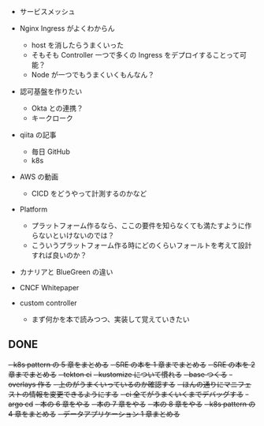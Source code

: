 - サービスメッシュ
- Nginx Ingress がよくわからん
  - host を消したらうまくいった
  - そもそも Controller 一つで多くの Ingress をデプロイすることって可能？
  - Node が一つでもうまくいくもんなん？
- 認可基盤を作りたい

  - Okta との連携？
  - キークローク

- qiita の記事
  - 毎日 GitHub
  - k8s
- AWS の動画
  - CICD をどうやって計測するのかなど
- Platform

  - プラットフォーム作るなら、ここの要件を知らなくても満たすように作らないといけないのでは？
  - こういうプラットフォーム作る時にどのくらいフォールトを考えて設計すれば良いのか？

- カナリアと BlueGreen の違い
- CNCF Whitepaper
- custom controller
  - まず何かを本で読みつつ、実装して覚えていきたい

## DONE

~~- k8s pattern の 5 章をまとめる~~
~~- SRE の本を 1 章までまとめる~~
~~- SRE の本を 2 章までまとめる~~
~~- tekton ci~~
~~- kustomize について慣れる~~
~~- base つくる~~
~~- overlays 作る~~
~~- 上のがうまくいっているのか確認する~~
~~- ほんの通りにマニフェストの情報を変更できるようにする~~
~~- ci 全てがうまくいくまでデバッグする~~
~~- argo cd~~
~~- 本の 6 章をやる~~
~~- 本の 7 章をやる~~
~~- 本の 8 章をやる~~
~~- k8s pattern の 4 章をまとめる~~
~~- データアプリケーション 1 章まとめる~~
